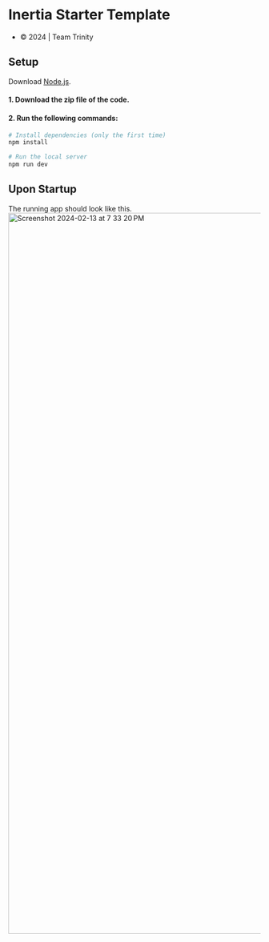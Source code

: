 # Inertia Starter Template

- © 2024 | Team Trinity

## Setup

Download [Node.js](https://nodejs.org/en/download/).

#### 1. Download the zip file of the code.

#### 2. Run the following commands:

```bash
# Install dependencies (only the first time)
npm install

# Run the local server
npm run dev
```
## Upon Startup
The running app should look like this.
<img width="1440" alt="Screenshot 2024-02-13 at 7 33 20 PM" src="https://github.com/SahilK-027/Trinity2024-Inertia-Template/assets/104154041/68312570-0288-47b3-8ce7-23066c27d763">
